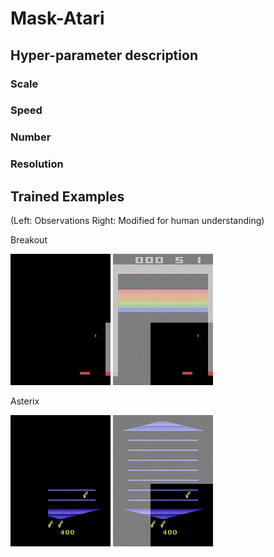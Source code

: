 # Mask-Atari

## Hyper-parameter description

### Scale

### Speed

### Number

### Resolution

## Trained Examples 

(Left: Observations Right: Modified for human understanding)

Breakout

![image](https://github.com/celarex/Mask-Atari/blob/main/Animations/BreakoutBlack.gif)
![image](https://github.com/celarex/Mask-Atari/blob/main/Animations/Breakout.gif)

Asterix

![image](https://github.com/celarex/Mask-Atari/blob/main/Animations/AsterixBlack.gif)
![image](https://github.com/celarex/Mask-Atari/blob/main/Animations/Asterix.gif)
